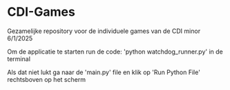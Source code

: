 # CDI-Games
Gezamelijke repository voor de individuele games van de CDI minor  6/1/2025

Om de applicatie te starten run de code: 'python watchdog_runner.py' in de terminal

Als dat niet lukt ga naar de 'main.py' file en klik op 'Run Python File' rechtsboven op het scherm